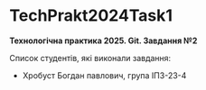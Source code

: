 # TechPrakt2024Task1
**Технологічна практика 2025. Git. Завдання №2**

Список студентів, які виконали завдання:
* Хробуст Богдан павлович, група ІПЗ-23-4
